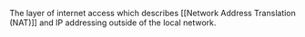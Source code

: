 The layer of internet access which describes [[Network Address Translation (NAT)]] and IP addressing outside of the local network.